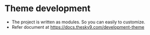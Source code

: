 # Theme development

- The project is written as modules. So you can easily to customize. 
- Refer document at https://docs.thesky9.com/development-theme

